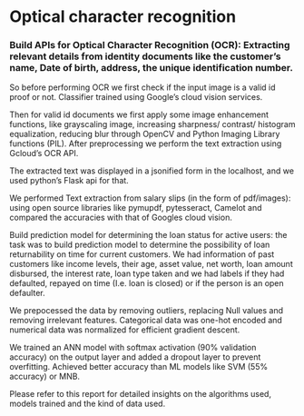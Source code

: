 # Optical character recognition
### Build APIs for Optical Character Recognition (OCR): Extracting relevant details from identity documents like the customer’s name, Date of birth, address, the unique identification number.  

So before performing OCR we first check if the input image is a valid id proof or not. Classifier trained using Google’s cloud vision services.  

Then for valid id documents we first apply some image enhancement functions, like grayscaling image, increasing sharpness/ contrast/ histogram equalization, reducing blur through OpenCV and Python Imaging Library functions (PIL). After preprocessing we perform the text extraction using Gcloud’s OCR API.   

The extracted text was displayed in a jsonified form in the localhost, and we used python’s Flask api for that.  

We performed Text extraction from salary slips (in the form of pdf/images): using open source libraries like pymupdf, pytesseract, Camelot and compared the accuracies with that of Googles cloud vision. 

Build prediction model for determining the loan status for active users:  the task was to build prediction model to determine the possibility of loan returnability on time for current customers. We had information of past customers like income levels, their age, asset value, net worth, loan amount disbursed, the interest rate, loan type taken and we had labels if they had defaulted, repayed on time (I.e. loan is closed) or if the person is an open defaulter.  

We prepocessed the data by removing outliers, replacing Null values and removing irrelevant features. Categorical data was one-hot encoded and numerical data was normalized for efficient gradient descent. 

We trained an ANN model with softmax activation  (90% validation accuracy) on the output layer and added a dropout layer to prevent overfitting. Achieved better accuracy than ML models like SVM (55% accuracy) or MNB. 

Please refer to this report for detailed insights on the algorithms used, models trained and the kind of data used.

 
